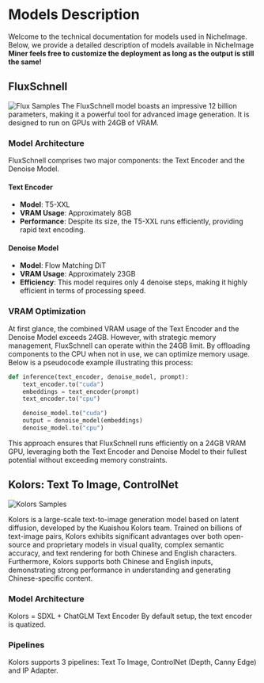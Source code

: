 # Models Description
Welcome to the technical documentation for models used in NicheImage. Below, we provide a detailed description of models available in NicheImage
**Miner feels free to customize the deployment as long as the output is still the same!**
## FluxSchnell
![Flux Samples](/assets/images/flux-1.png)
The FluxSchnell model boasts an impressive 12 billion parameters, making it a powerful tool for advanced image generation. It is designed to run on GPUs with 24GB of VRAM.

### Model Architecture
FluxSchnell comprises two major components: the Text Encoder and the Denoise Model.

#### Text Encoder
- **Model**: T5-XXL
- **VRAM Usage**: Approximately 8GB
- **Performance**: Despite its size, the T5-XXL runs efficiently, providing rapid text encoding.

#### Denoise Model
- **Model**: Flow Matching DiT
- **VRAM Usage**: Approximately 23GB
- **Efficiency**: This model requires only 4 denoise steps, making it highly efficient in terms of processing speed.

### VRAM Optimization
At first glance, the combined VRAM usage of the Text Encoder and the Denoise Model exceeds 24GB. However, with strategic memory management, FluxSchnell can operate within the 24GB limit. By offloading components to the CPU when not in use, we can optimize memory usage. Below is a pseudocode example illustrating this process:

```python
def inference(text_encoder, denoise_model, prompt):
    text_encoder.to("cuda")
    embeddings = text_encoder(prompt)
    text_encoder.to("cpu")

    denoise_model.to("cuda")
    output = denoise_model(embeddings)
    denoise_model.to("cpu")
```

This approach ensures that FluxSchnell runs efficiently on a 24GB VRAM GPU, leveraging both the Text Encoder and Denoise Model to their fullest potential without exceeding memory constraints.


## Kolors: Text To Image, ControlNet

![Kolors Samples](/assets/images/kolors.png)

Kolors is a large-scale text-to-image generation model based on latent diffusion, developed by the Kuaishou Kolors team. Trained on billions of text-image pairs, Kolors exhibits significant advantages over both open-source and proprietary models in visual quality, complex semantic accuracy, and text rendering for both Chinese and English characters. Furthermore, Kolors supports both Chinese and English inputs, demonstrating strong performance in understanding and generating Chinese-specific content.

### Model Architecture

Kolors = SDXL + ChatGLM Text Encoder
By default setup, the text encoder is quatized.
### Pipelines
Kolors supports 3 pipelines: Text To Image, ControlNet (Depth, Canny Edge) and IP Adapter.